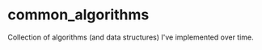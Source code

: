 common_algorithms
=================

Collection of algorithms (and data structures) I've implemented over time.
